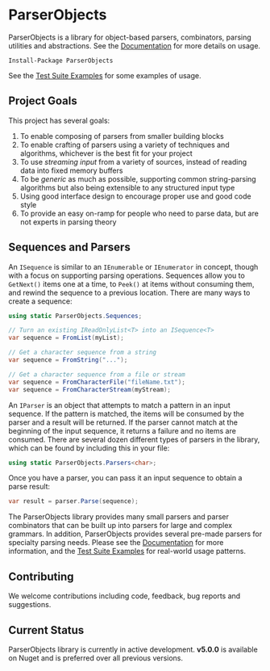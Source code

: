 # ParserObjects

ParserObjects is a library for object-based parsers, combinators, parsing utilities and abstractions. See the [Documentation](https://whiteknight.github.io/ParserObjects/v5) for more details on usage.

    Install-Package ParserObjects

See the [Test Suite Examples](https://github.com/Whiteknight/ParserObjects/tree/master/ParserObjects.Tests/Examples) for some examples of usage.

## Project Goals

This project has several goals:

1. To enable composing of parsers from smaller building blocks
2. To enable crafting of parsers using a variety of techniques and algorithms, whichever is the best fit for your project
3. To use *streaming input* from a variety of sources, instead of reading data into fixed memory buffers
4. To be *generic* as much as possible, supporting common string-parsing algorithms but also being extensible to any structured input type
5. Using good interface design to encourage proper use and good code style
6. To provide an easy on-ramp for people who need to parse data, but are not experts in parsing theory

## Sequences and Parsers

An `ISequence` is similar to an `IEnumerable` or `IEnumerator` in concept, though with a focus on supporting parsing operations. Sequences allow you to `GetNext()` items one at a time, to `Peek()` at items without consuming them, and rewind the sequence to a previous location. There are many ways to create a sequence:

```csharp
using static ParserObjects.Sequences;

// Turn an existing IReadOnlyList<T> into an ISequence<T>
var sequence = FromList(myList);

// Get a character sequence from a string
var sequence = FromString("...");

// Get a character sequence from a file or stream
var sequence = FromCharacterFile("fileName.txt");
var sequence = FromCharacterStream(myStream);
```

An `IParser` is an object that attempts to match a pattern in an input sequence. If the pattern is matched, the items will be consumed by the parser and a result will be returned. If the parser cannot match at the beginning of the input sequence, it returns a failure and no items are consumed. There are several dozen different types of parsers in the library, which can be found by including this in your file:

```csharp
using static ParserObjects.Parsers<char>;
```

Once you have a parser, you can pass it an input sequence to obtain a parse result:

```csharp
var result = parser.Parse(sequence);
```

The ParserObjects library provides many small parsers and parser combinators that can be built up into parsers for large and complex grammars. In addition, ParserObjects provides several pre-made parsers for specialty parsing needs. Please see the [Documentation](https://whiteknight.github.io/ParserObjects/v4) for more information, and the [Test Suite Examples](https://github.com/Whiteknight/ParserObjects/tree/master/ParserObjects.Tests/Examples) for real-world usage patterns.

## Contributing

We welcome contributions including code, feedback, bug reports and suggestions.

## Current Status

ParserObjects library is currently in active development. **v5.0.0** is available on Nuget and is preferred over all previous versions. 

